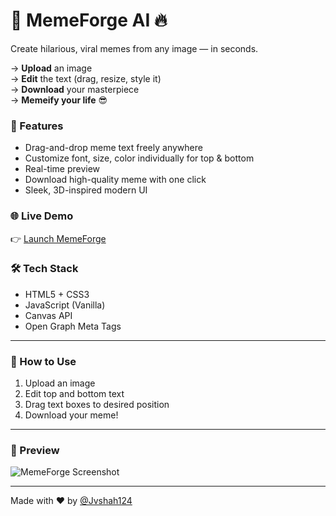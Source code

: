 # 🧠 MemeForge AI 🔥

Create hilarious, viral memes from any image — in seconds.

→ **Upload** an image  
→ **Edit** the text (drag, resize, style it)  
→ **Download** your masterpiece  
→ **Memeify your life** 😎

### 🎯 Features

- Drag-and-drop meme text freely anywhere
- Customize font, size, color individually for top & bottom
- Real-time preview
- Download high-quality meme with one click
- Sleek, 3D-inspired modern UI

### 🌐 Live Demo

👉 [Launch MemeForge](https://jvshah124.github.io/memeforge-ai)

### 🛠 Tech Stack

- HTML5 + CSS3
- JavaScript (Vanilla)
- Canvas API
- Open Graph Meta Tags

---

### 🚀 How to Use

1. Upload an image
2. Edit top and bottom text
3. Drag text boxes to desired position
4. Download your meme!

---

### 📸 Preview

![MemeForge Screenshot](https://raw.githubusercontent.com/Jvshah124/memeforge-ai/main/cover.png)

---

Made with ❤️ by [@Jvshah124](https://x.com/Jvshah124)
